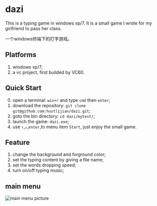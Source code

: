 # dazi

This is a typing game in windows xp/7. It is a small game I wrote for my girlfriend to pass her class.  

一个windows终端下的打字游戏。

## Platforms
1. windows xp/7; 
2. a vc project, first builded by VC60.

## Quick Start
0. open a terminal: `win+r` and type `cmd` then `enter`;
1. download the repository: `git clone git@github.com:hustlijian/dazi.git`;
2. goto the bin directory: `cd dazi/mytest/`;
3. launch the game: `dazi.exe`;
4. use `↑`,`↓`,`enter`,to menu item `Start`, just enjoy the small game.

## Feature
1. change the background and forground color;
2. set the typing content by giving a file name;
3. set the words dropping speed;
4. turn on/off typing music;

## main menu
![main menu picture](https://raw.github.com/hustlijian/dazi/master/Doc/%E4%B8%BB%E7%95%8C%E9%9D%A2.png)

